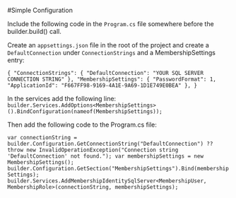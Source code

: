 ﻿#Simple Configuration

Include the following code in the `Program.cs` file somewhere before the builder.build() call.

Create an `appsettings.json` file in the root of the project and create a `DefaultConnection` under `ConnectionStrings` and a MembershipSettings entry:

`{
  "ConnectionStrings": {
	"DefaultConnection": "YOUR SQL SERVER CONNECTION STRING"
  },
  "MembershipSettings": {
    "PasswordFormat": 1,
    "ApplicationId": "F667FF98-9169-4A1E-9A69-1D1E749E0BEA"
  },
}`

In the services add the following line:
`builder.Services.AddOptions<MembershipSettings>().BindConfiguration(nameof(MembershipSettings));`

Then add the following code to the Program.cs file:

`var connectionString = builder.Configuration.GetConnectionString("DefaultConnection") ?? throw new InvalidOperationException("Connection string 'DefaultConnection' not found.");
var membershipSettings = new MembershipSettings();
builder.Configuration.GetSection("MembershipSettings").Bind(membershipSettings);
builder.Services.AddMembershipIdentitySqlServer<MembershipUser, MembershipRole>(connectionString, membershipSettings);
`
